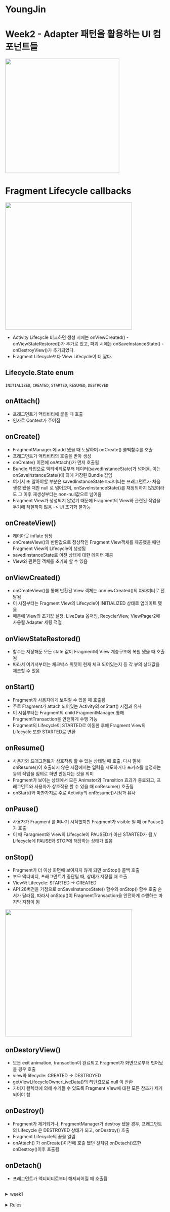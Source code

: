 # YoungJin

<!-- <details>
<summary>Week2</summary> -->

# Week2 - Adapter 패턴을 활용하는 UI 컴포넌트들
<img src="https://user-images.githubusercontent.com/48701368/195735354-4bf4ea43-1772-404b-827e-e5200ab1a595.gif" width="360" />

<br>

# Fragment Lifecycle callbacks
<img width="400" src="https://developer.android.com/static/images/guide/fragments/fragment-view-lifecycle.png">

- Activity Lifecycle 비교하면 생성 시에는 onViewCreated() - onViewStateRestored()가 추가로 있고, 파괴 시에는 onSaveInstanceState() - onDestroyView()가 추가되었다.
- Fragment Lifecycle보다 View Lifecycle이 더 짧다.

## Lifecycle.State enum
`INITIALIZED`, `CREATED`, `STARTED`, `RESUMED`, `DESTROYED`

## onAttach()
- 프래그먼트가 액티비티에 붙을 때 호출
- 인자로 Context가 주어짐

## onCreate()
- FragmentManager 에 add 됐을 때 도달하며 onCreate() 콜백함수를 호출
- 프래그먼트가 액티비티의 호출을 받아 생성
- onCreate() 이전에 onAttach()가 먼저 호출됨
- Bundle 타입으로 액티비티로부터 데이터(savedInstanceState)가 넘어옴. 이는 onSaveInstanceState()에 의에 저장된 Bundle 값임
- 여기서 또 알아야할 부분은 savedInstanceState 파라미터는 프래그먼트가 처음 생성 됐을 때만 null 로 넘어오며, onSaveInstanceState()를 재정의하지 않았더라도 그 이후 재생성부터는 non-null값으로 넘어옴
- Fragment View가 생성되지 않았기 때문에 Fragment의 View와 관련된 작업을 두기에 적절하지 않음 -> UI 초기화 불가능

## onCreateView()
- 레이아웃 inflate 담당 
- onCreateView()의 반환값으로 정상적인 Fragment View객체를 제공했을 때만 Fragment View의 Lifecycle이 생성됨
- savedInstanceState로 이전 상태에 대한 데이터 제공
- View와 관련된 객체를 초기화 할 수 있음

## onViewCreated()
- onCreateView()를 통해 반환된 View 객체는 onViewCreated()의 파라미터로 전달됨
- 이 시점부터는 Fragment View의 Lifecycle이 INITIALIZED 상태로 업데이트 됐음
- 때문에 View의 초기값 설정, LiveData 옵저빙, RecyclerView, ViewPager2에 사용될 Adapter 세팅 적절

## onViewStateRestored()
- 함수는 저장해둔 모든 state 값이 Fragment의 View 계층구조에 복원 됐을 때 호출됨
- 따라서 여기서부터는 체크박스 위젯이 현재 체크 되어있는지 등 각 뷰의 상태값을 체크할 수 있음

## onStart()
- Fragment가 사용자에게 보여질 수 있을 때 호출됨
- 주로 Fragment가 attach 되어있는 Activity의 onStart() 시점과 유사
- 이 시점부터는 Fragment의 child FragmentManager 통해 FragmentTransaction을 안전하게 수행 가능
- Fragment의 Lifecycle이 STARTED로 이동한 후에 Fragment View의 Lifecycle 또한 STARTED로 변환

## onResume()
- 사용자와 프래그먼트가 상호작용 할 수 있는 상태일 때 호출. 다시 말해 onResume()이 호출되지 않은 시점에서는 입력을 시도하거나 포커스를 설정하는 등의 작업을 임의로 하면 안된다는 것을 의미
- Fragment가 보이는 상태에서 모든 Animator와 Transition 효과가 종료되고, 프래그먼트와 사용자가 상호작용 할 수 있을 때 onResume() 호출됨
- onStart()와 마찬가지로 주로 Activity의 onResume()시점과 유사

## onPause()
- 사용자가 Fragment 를 떠나기 시작했지만 Fragment가 visible 일 때 onPause()가 호출
- 이 때 Faragment와 View의 Lifecycle이 PAUSED가 아닌 STARTED가 됨 // Lifecycle에 PAUSE와 STOP에 해당하는 상태가 없음

## onStop()
- Fragment가 더 이상 화면에 보여지지 않게 되면 onStop() 콜백 호출
- 부모 액티비티, 프래그먼트가 중단될 때, 상태가 저장될 때 호출
- View와 Lifecycle: STARTED → CREATED
- API 28버전을 기점으로 onSaveInstanceState() 함수와 onStop() 함수 호출 순서가 달라짐, 따라서 onStop()이 FragmentTransaction을 안전하게 수행하는 마지막 지점이 됨
<img width="400" src="https://img1.daumcdn.net/thumb/R1280x0/?scode=mtistory2&fname=https%3A%2F%2Fblog.kakaocdn.net%2Fdn%2FbC4Zkm%2Fbtq9DwbxrgQ%2FIl287fhextuJbiCRZtZde1%2Fimg.png" />

## onDestoryView()
- 모든 exit animation, transaction이 완료되고 Fragment가 화면으로부터 벗어났을 경우 호출
- view와 lifecycle: CREATED → DESTROYED
- getViewLifecycleOwnerLiveData()의 리턴값으로 null 이 반환
- 가비지 컬렉터에 의해 수거될 수 있도록 Fragment View에 대한 모든 참조가 제거되어야 함

## onDestroy()
- Fragment가 제거되거나, FragmentManager가 destroy 됐을 경우, 프래그먼트의 Lifecycle 은 DESTROYED 상태가 되고, onDestroy() 호출
- Fragment Lifecycle의 끝을 알림
- onAttach() 가 onCreate()이전에 호출 됐던 것처럼 onDetach()또한 onDestroy()이후 호출됨

## onDetach()
- 프래그먼트가 액티비티로부터 해제되어질 때 호출됨

<br>

<details>
<summary>week1</summary>

# Week1 - View, ViewGroup과 UI 이벤트 처리하기
<img src="https://user-images.githubusercontent.com/48701368/193726884-fdbec67c-75ea-438d-b77c-008cd4e22b62.gif" width="360" />

<br>

# Activity Lifecycle callbacks
<img width="400" src="https://developer.android.com/guide/components/images/activity_lifecycle.png">

Activity 클래스는 Activity 상태가 변경되었음을 알 수 있는 여러 콜백을 제공한다. Activity 클래스는 수명 주기의 단계 간 전환을 탐색하기 위해 6가지 콜백 onCreate(), onStart(), onResume(), onPause(), onStop()및 onDestroy()를 제공한다. 시스템은 Activity이 새로운 상태에 들어갈 때 각 콜백을 호출한다.

<br>

## onCreate()
- 시스템이 처음 Activity를 생성할 때 실행되는 콜백이다.

- Activity 생성 시 Activity는 Created 상태가 된다.

- onCreate()에서는 Activity의 전체 수명 주기 동안 한 번만 발생해야 하는 기본 애플리케이션 로직을 수행한다. 예시는 아래와 같다.
  - Databinding 수행
  - Activity를 ViewModel과 연결
  - 일부 클래스 범위 변수를 인스턴스화

- 이 메소드는 Activity의 이전 상태를 포함하는 Bundle 객체인 매개 변수  InstanceState를 수신한다. 이전에 Activity가 존재하지 않은 경우 Bundle 객체 값은 null이다.

- onCreate() 메서드가 실행을 마치면 작업이 Started 상태로 전환되고, 시스템은 onStart() 메서드와 onResume() 메서드를 빠른 연속으로 호출한다.

```kotlin
lateinit var textView: TextView
var gameState: String? = null

override fun onCreate(savedInstanceState: Bundle?) {
    super.onCreate(savedInstanceState)

    // 이전 상태값 복원
    gameState = savedInstanceState?.getString(GAME_STATE_KEY)

    // 화면 Layout 정의 및 뷰 생성
    setContentView(R.layout.main_activity)

    // 텍스트 뷰 초기화
    textView = findViewById(R.id.text_view)
}

override fun onRestoreInstanceState(savedInstanceState: Bundle?) {
    textView.text = savedInstanceState?.getString(TEXT_VIEW_KEY)
}

override fun onSaveInstanceState(outState: Bundle?) {
    outState?.run {
        putString(GAME_STATE_KEY, gameState)
        putString(TEXT_VIEW_KEY, textView.text.toString())
    }
    super.onSaveInstanceState(outState)
}
``` 

## onStart()
- Activity가 Started 상태가 되면 시스템이 이 onStart()를 호출한다.

- 앱 이 포그라운드로 진입하여 상호작용이 되도록 준비하여 Activity가 사용자에게 보이도록 한다.

- 이 메서드는 앱이 UI를 유지하는 코드를 초기화하는 곳이다.

- onStart()는 매우 빠르게 완료되며 Created 상태와 마찬가지로 Activity가 Started 상태로 유지되지 않는다.

- 이 콜백이 완료되면 Activity가 Resumed 상태가 되고 시스템은 onResume()를 호출한다.

## onResume()
- Activity가 Resumed 상태로 전환되면 포그라운드로 이동한 다음 시스템이 onResume() 콜백을 호출한다.

- 앱이 사용자와 상호 작용하는 상태이다.

- 어떤 이벤트가 발생하여 앱에서 포커스가 떠날 때까지는 앱이 이 상태에서 머무르게 된다.

  - 예를 들어, 전화를 받거나 사용자가 다른 Activity를 탐색하거나 디바이스 화면이 꺼져 있는 경우이다.

- 중단 이벤트가 발생하면 작업이 Paused 상태로 전환되고 시스템이 onPause() 콜백을 호출한다.

- Paused 상태에서 Resumed 상태로 돌아가면 시스템이 다시 한번 onResume()을 호출한다.

- onResume()에서 리소스를 초기화하도록 구현했으면 onPause() 중에 리소스를 해제한다.
  - `ON_START` <-> `ON_STOP` : ON_START 이벤트 이후에 초기화를 했다면 ON_STOP 이벤트 이후에 해제하거나 종료한다.
  - `ON_RESUME` <-> `ON_PAUSE` : ON_RESUME 이벤트 이후에 초기화하는 경우 ON_PAUSE 이벤트 이후에 해제한다.

```kotlin
// 수명주기를 알고 있는 컴포넌트가 ON_RESUME 이벤트를 수신할 때 카메라에 액세스하는 예시
class CameraComponent : LifecycleObserver {

    ...

    @OnLifecycleEvent(Lifecycle.Event.ON_RESUME)
    fun initializeCamera() {
        if (camera == null) {
            getCamera()
        }
    }

    ...
}
```

## onPause()
- Activity가 더 이상 포그라운드에 있지 않음을 나타낸다.(팝업이 띄어지거나 포커스를 잃어버리게 될 경우. 단, 멀티 윈도우 모드에 있는 경우 계속 표시는 될 수 있음).

- Activity가 Paused 상태로 전환되는 데는 몇 가지 이유가 있다.
  - 가장 흔한 케이스는 일부 이벤트로 앱 실행이 중단되는 것이다.
  - Android 7.0(API 레벨 24) 이상에서는 여러 앱이 멀티 윈도우 모드로 실행됩니다. 항상 하나의 앱(윈도우)에만 포커스가 있기 때문에 시스템은 다른 모든 앱을 일시 중지한다.
  - 다이얼로그 같은 새로운 반투명 Activity가 열릴 때이다. Activity가 여전히 부분적으로 보이지만 초점이 맞지 않는 한 Paused 상태로 남아 있다.
- onPause()에서 시스템 리소스, 센서(예: GPS)에 대한 핸들 또는 작업이 일시 중지되고 사용자에게 필요하지 않은 동안 배터리 수명에 영향을 줄 수 있는 리소스를 해제할 수 있다.

- 멀티 윈도우 모드인 경우 Paused 상태인 Activity가 여전히 나타날 수 있다. 따라서 UI 관련 리소스를 완전히 해제하거나 조정하는 것을 멀티 윈도우 모드를 더 잘 지원하려면 onPause() 대신 onStop()를 사용하는 것을 고려해야한다.

- onPause()실행은 매우 짧으며 저장 작업을 수행하기에 충분한 시간이 필요하지 않다. 따라서 응용 프로그램 또는 사용자 데이터를 저장하거나 네트워크 호출을 하거나 데이터베이스 트랜잭션을 실행할 때 onPause()를 사용하면 안 된다. OnStop()중에 과부하 종료 작업을 수행해야 한다.

- onPause() 메서드가 완료되었다고 작업이 일시 중지된 상태가 되는 것은 아니다. 대신 Activity가 다시 시작되거나 사용자가 완전히 볼 수 없게 될 때까지 Activity는 이 상태로 유지된다.

```kotlin
// ON_RESUME 이벤트가 수신된 후 초기화된 카메라를 해제한다.
class CameraComponent : LifecycleObserver {
    ...
    @OnLifecycleEvent(Lifecycle.Event.ON_PAUSE)
    fun releaseCamera() {
        camera?.release()
        camera = null
    }
    ...
}
```

## onStop()
- Activity가 사용자에게 완전히 보이지 않게 되면 Stopped 상태에 들어가고, 시스템은 onStop() 콜백을 호출한다.

- 예를 들어 새로 시작된 Activity가 화면 전체를 차지할 경우에 적용된다.

- 시스템은 Activity의 실행이 완료되어 종료될 시점에 onStop()을 호출할 수도 있다.

- onStop()에서는 앱이 사용자에게 보이지 않는 동안 앱은 필요하지 않은 리소스를 해제하거나 조정해야한다.

- 예를 들어 앱은 애니메이션을 일시중지하거나, 세밀한 위치 업데이트에서 대략적인 위치 업데이트로 전환할 수 있다.

- onPause() 대신 onStop()을 사용하면 사용자가 멀티 윈도우 모드에서 활동을 보고 있더라도 UI 관련 작업이 계속 진행된다.

- 또한 onStop()을 사용하여 CPU를 비교적 많이 소모하는 종료 작업을 실행해야한다.

- 예를 들어 정보를 DB에 저장할 적절한 시기를 찾지 못했다면 onStop() 상태일 때 저장할 수 있다.

- Activitiy가 Stopped 상태에 들어가면 Activity 객체는 메모리 안에 머무르게 된다. 이 객체가 모든 상태 및 멤버 정보를 관리하지만 window 매니저와 연결되어 있지는 않다.

- Activity가 다시 시작되면 이 정보를 다시 호출한다. 최상위 상태가 Resumed 상태인 콜백 메서드 중에 생성된 구성요소는 다시 초기화할 필요가 없다.

- 또한 시스템은 레이아웃에 있는 각 View 객체의 현재 상태도 기록한다. 따라서 사용자가 EditText 위젯에 텍스트를 입력하면 해당 내용이 저장되기 때문에 이를 저장 및 복원할 필요가 없다.

- Activity는 Stopped 상태에서 다시 시작되어 사용자와 상호작용하거나, 실행을 종료하고 사라진다.

- 활동이 다시 시작되면 시스템은 onRestart()를 호출한다.

```kotlin
// 초안 내용을 로컬 DB에 저장하는 onStop()을 구현한 예제
override fun onStop() {
    super.onStop()

    val values = ContentValues().apply {
        put(NotePad.Notes.COLUMN_NAME_NOTE, getCurrentNoteText())
        put(NotePad.Notes.COLUMN_NAME_TITLE, getCurrentNoteTitle())
    }

    asyncQueryHandler.startUpdate(
            token,
            null,     
            uri,    
            values,   
            null,
            null     
    )
}
```

## onDestroy()
- Activity가 실행을 종료하면 시스템은 onDestroy()를 호출한다.

- 시스템은 다음과 같은 이유로 이 콜백을 호출한다.
  - Activitiy 종료
  - configuration change(예: 장치 회전 또는 멀티 윈도우 모드)으로 인해 시스템이 일시적으로 Activitiy를 중단

- Activity가 configuration chnage으로 인해 다시 생성될 경우 ViewModel은 그대로 보존되어 다음 Activity 인스턴스에 전달되므로 추가 작업이 필요하지 않다. Activity가 다시 생성되지 않을 경우 ViewModel은 onCleared()를 호출하여 Activity가 소멸되기 전에 모든 데이터를 정리해야 한다.

- onDestroy()는 Activity가 수신하는 마지막 수명 주기 콜백이 된다.

- onDestroy() 콜백은 이전의 콜백(예: onStop())에서 아직 해제되지 않은 모든 리소스를 해제해야 한다.

## Summary
|Method|Activity State|Description|
|---|---|---|
|**onCreate()**|만들어짐|Activity 생성할 때|
|**onStart()**|화면에 나타남|화면에 보여지기 시작할 때|
|**onResume()**|현재 실행 중 화면에 나타남|화면에 나타나 있고 실행중일 때|
|**onPause()**|화면이 가려짐|Activity화면의 일부가 다른 Activity에 가려짐|
|**onStop()**|화면이 없어짐|다른 Activity의 실행으로 완전히 가려짐|
|**onDestroy()**|종료됨|Activity 종료됨|

## Reference
[Activity 생명주기 표 출처](https://bbaktaeho-95.tistory.com/62)
[Activity Lifecycle 공식문서](https://developer.android.com/guide/components/activities/activity-lifecycle)

<br>

</details>

<br>

<details>
<summary>Rules</summary>

## This is your repository for 31st SOPT Android Development Seminar and Assignment

### 레포지터리에는 총 3개의 브랜치가 있습니다.

- master
  - 가장 기본이 되는 브랜치입니다. 새로운 연습 환경을 만들고자 할때 이 브랜치에서 새로운 브랜치를 파셔서 만드시면 됩니다.
- develop/view
  - 여러분의 대부분의 과제는 이 브랜치에서 이뤄지게 될 것입니다.
  - develop/view 브랜치에서 새로운 feature 브랜치를 파고 작업을 진행하면서
  - 과제를 완료하면 해당 과제를 develop/view에 PR을 올려주시고 코드리뷰를 받으시면 됩니다.
  - 머지까지 완료하시면 과제 완료로 인정하겠습니다.
- develop/compose
  - 이번 기수 심화과제인 Compose 과제를 진행하는 브랜치입니다.
  - develop/compose 브랜치에서 심화과제에 해당하는 내용의 작업들을 진행해주시면 됩니다.
  - 기존 view 브랜치들과는 연관관계가 없어야 합니다.
  - 과제를 완료하면 해당 과제를 develop/compose에 PR을 올려주시고 코드리뷰를 받으시면 됩니다.
  - Compose 개발환경은
    - Kotlin: 1.7.0
    - Compose: 1.2.1
  - 으로 맞춰놓겠습니다.
</details>
